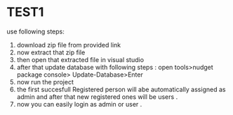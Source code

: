 # TEST1
use following steps:
1. download zip file from provided link
2. now extract that zip file
3. then open that extracted file in visual studio
4. after that update database with following steps : open tools>nudget package console> Update-Database>Enter
5. now run the project
6. the first succesfull Registered person will abe automatically assigned as admin and after that new registered ones will be users .
7. now you can easily login as admin or user .
